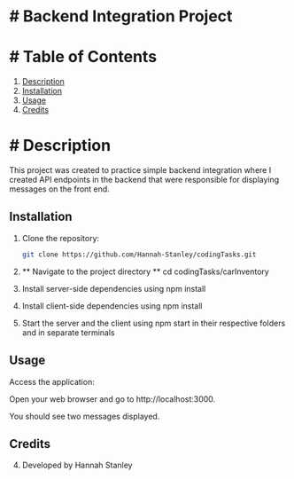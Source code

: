 # # Backend Integration Project

# # Table of Contents 
1. [Description](#description)
2. [Installation](#installation)
3. [Usage](#usage)
4. [Credits](#credits)

# # Description 
This project was created to practice simple backend integration where I created API endpoints in the backend that were responsible for displaying messages on the front end. 

## Installation
1. Clone the repository:
   ```bash
   git clone https://github.com/Hannah-Stanley/codingTasks.git

2. ** Navigate to the project directory **
cd codingTasks/carInventory

3. Install server-side dependencies using npm install

4. Install client-side dependencies using npm install 

5. Start the server and the client using npm start in their respective folders and in separate terminals 

## Usage 
Access the application:

Open your web browser and go to http://localhost:3000.

You should see two messages displayed.

## Credits 
4. Developed by Hannah Stanley 
